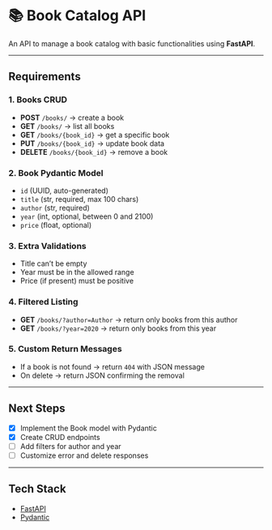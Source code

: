 # 📚 Book Catalog API

An API to manage a book catalog with basic functionalities using **FastAPI**.

---

## Requirements

### 1. Books CRUD
- **POST** `/books/` → create a book  
- **GET** `/books/` → list all books  
- **GET** `/books/{book_id}` → get a specific book  
- **PUT** `/books/{book_id}` → update book data  
- **DELETE** `/books/{book_id}` → remove a book  

### 2. Book Pydantic Model
- `id` (UUID, auto-generated)
- `title` (str, required, max 100 chars)
- `author` (str, required)
- `year` (int, optional, between 0 and 2100)
- `price` (float, optional)
  

### 3. Extra Validations
- Title can’t be empty  
- Year must be in the allowed range  
- Price (if present) must be positive  

### 4. Filtered Listing
- **GET** `/books/?author=Author` → return only books from this author  
- **GET** `/books/?year=2020` → return only books from this year  

### 5. Custom Return Messages
- If a book is not found → return `404` with JSON message  
- On delete → return JSON confirming the removal  

---

## Next Steps
- [x] Implement the Book model with Pydantic  
- [x] Create CRUD endpoints  
- [ ] Add filters for author and year  
- [ ] Customize error and delete responses  

---

## Tech Stack
- [FastAPI](https://fastapi.tiangolo.com/)  
- [Pydantic](https://docs.pydantic.dev/)  

